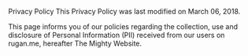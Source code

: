 Privacy Policy
This Privacy Policy was last modified on March 06, 2018.

This page informs you of our policies regarding the collection, use and disclosure of Personal Information (PII) received from our users on rugan.me, hereafter The Mighty Website.